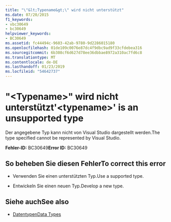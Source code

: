 ```yaml
---
title: "\"&lt;Typename&gt;\" wird nicht unterstützt"
ms.date: 07/20/2015
f1_keywords:
- vbc30649
- bc30649
helpviewer_keywords:
- BC30649
ms.assetid: fc44494c-9603-42ab-9780-9d2286015180
ms.openlocfilehash: 01de109c0076e87dc4f9dbc9ad9f33cfdebea316
ms.sourcegitcommit: 6b308cf6d627d78ee36dbbae8972a310ac7fd6c8
ms.translationtype: MT
ms.contentlocale: de-DE
ms.lasthandoff: 01/23/2019
ms.locfileid: "54642737"
---
```

# <a name="lttypenamegt-is-an-unsupported-type"></a><span data-ttu-id="fcbcd-102">"&lt;Typename&gt;" wird nicht unterstützt</span><span class="sxs-lookup"><span data-stu-id="fcbcd-102">'&lt;typename&gt;' is an unsupported type</span></span>
<span data-ttu-id="fcbcd-103">Der angegebene Typ kann nicht von Visual Studio dargestellt werden.</span><span class="sxs-lookup"><span data-stu-id="fcbcd-103">The type specified cannot be represented by Visual Studio.</span></span>  
  
 <span data-ttu-id="fcbcd-104">**Fehler-ID:** BC30649</span><span class="sxs-lookup"><span data-stu-id="fcbcd-104">**Error ID:** BC30649</span></span>  
  
## <a name="to-correct-this-error"></a><span data-ttu-id="fcbcd-105">So beheben Sie diesen Fehler</span><span class="sxs-lookup"><span data-stu-id="fcbcd-105">To correct this error</span></span>  
  
-   <span data-ttu-id="fcbcd-106">Verwenden Sie einen unterstützten Typ.</span><span class="sxs-lookup"><span data-stu-id="fcbcd-106">Use a supported type.</span></span>  
  
-   <span data-ttu-id="fcbcd-107">Entwickeln Sie einen neuen Typ.</span><span class="sxs-lookup"><span data-stu-id="fcbcd-107">Develop a new type.</span></span>  
  
## <a name="see-also"></a><span data-ttu-id="fcbcd-108">Siehe auch</span><span class="sxs-lookup"><span data-stu-id="fcbcd-108">See also</span></span>
- [<span data-ttu-id="fcbcd-109">Datentypen</span><span class="sxs-lookup"><span data-stu-id="fcbcd-109">Data Types</span></span>](../../visual-basic/language-reference/data-types/index.md)
